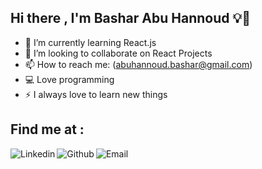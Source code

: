 ## Hi there ,  I'm Bashar Abu Hannoud :bulb::wave:
- 🌱 I’m currently learning React.js
- 👯 I’m looking to collaborate on React Projects
- 📫 How to reach me: (abuhannoud.bashar@gmail.com)
- :computer: Love programming
- :zap: I always love to learn new things

## Find me at :

[<img align="left" alt="Linkedin" src="https://img.shields.io/badge/LinkedIn-0077B5?style=for-the-badge&logo=linkedin&logoColor=white" />](https://www.linkedin.com/in/bashar-abu-hannoud/)
[<img align="left" alt="Github" src="https://img.shields.io/badge/GitHub-100000?style=for-the-badge&logo=github&logoColor=white" />](https://github.com/BasharAbuHannoud)
[<img align="left" alt="Email" src="https://img.shields.io/badge/Gmail-D14836?style=for-the-badge&logo=gmail&logoColor=white" />](abuhannoud.bashar@gmail.com)



<!--
**BasharAbuHannoud/BasharAbuHannoud** is a ✨ _special_ ✨ repository because its `README.md` (this file) appears on your GitHub profile.

Here are some ideas to get you started:

- 🌱 I’m currently learning React.js
- 👯 I’m looking to collaborate on React Projects
- 📫 How to reach me: (abuhannoud.bashar@gmail.com)
- :computer: Love programming
- :zap: I always love to learn new things

-->
